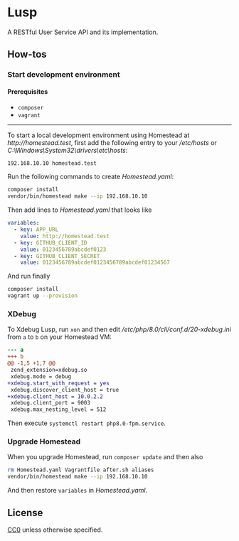 # Lusp

A RESTful User Service API and its implementation.

## How-tos

### Start development environment

#### Prerequisites

- `composer`
- `vagrant`

---

To start a local development environment using Homestead at _http://homestead.test_, first add the following entry to your _/etc/hosts_ or _C:\Windows\System32\drivers\etc\hosts_:

```
192.168.10.10 homestead.test
```

Run the following commands to create _Homestead.yaml_:

``` sh
composer install
vendor/bin/homestead make --ip 192.168.10.10
```

Then add lines to _Homestead.yaml_ that looks like

``` yaml
variables:
  - key: APP_URL
    value: http://homestead.test
  - key: GITHUB_CLIENT_ID
    value: 0123456789abcdef0123
  - key: GITHUB_CLIENT_SECRET
    value: 0123456789abcdef0123456789abcdef01234567
```

And run finally

``` sh
composer install
vagrant up --provision
```

### XDebug

To Xdebug Lusp, run `xon` and then edit _/etc/php/8.0/cli/conf.d/20-xdebug.ini_ from `a` to `b` on your Homestead VM:

``` diff
--- a
+++ b
@@ -1,5 +1,7 @@
 zend_extension=xdebug.so
 xdebug.mode = debug
+xdebug.start_with_request = yes
 xdebug.discover_client_host = true
+xdebug.client_host = 10.0.2.2
 xdebug.client_port = 9003
 xdebug.max_nesting_level = 512
```

Then execute `systemctl restart php8.0-fpm.service`.

### Upgrade Homestead

When you upgrade Homestead, run `composer update` and then also

``` sh
rm Homestead.yaml Vagrantfile after.sh aliases
vendor/bin/homestead make --ip 192.168.10.10
```

And then restore `variables` in _Homestead.yaml_.

## License

[CC0](./LICENSE) unless otherwise specified.
